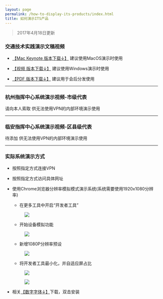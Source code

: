 ```yaml
---
layout: page
permalink: /how-to-display-its-products/index.html
title: 如何演示ITS产品
---
```


> 2017年4月18日更新

### 交通技术实践演示文稿视频

+ [【Mac Keynote 版本下载↓】](https://pan.baidu.com/s/1hsbv6zM) 建议使用MacOS演示时使用

+ [【视频 版本下载↓】](https://pan.baidu.com/s/1o8oG61s) 建议使用Windows演示时使用

+ [【PDF 版本下载↓】](https://pan.baidu.com/s/1eScf83K) 建议用于会后分发使用

----

### 杭州指挥中心系统演示视频-市级代表

请向本人索取 供无法使用VPN的内部环境演示使用

----

### 临安指挥中心系统演示视频-区县级代表

待添加 供无法使用VPN的内部环境演示使用

----

### 实际系统演示方式

+ 按照指定方式连接VPN

+ 按照指定方式访问具体网址

+ 使用Chrome浏览器分辨率模拟模式演示系统(系统需要使用1920x1080分辨率)

    + 在更多工具中开启“开发者工具”
    
    <figure>
      <img src="http://xumeng-me.oss-cn-hangzhou.aliyuncs.com/%E5%88%86%E8%BE%A8%E7%8E%87%E6%A8%A1%E6%8B%9F-step01.png">
    </figure>
    
    + 开始设备模拟功能
    
    <figure>
          <img src="http://xumeng-me.oss-cn-hangzhou.aliyuncs.com/%E5%88%86%E8%BE%A8%E7%8E%87%E6%A8%A1%E6%8B%9F-step02.png">
        </figure>
    
    + 新增1080P分辨率预设
    
    <figure>
          <img src="http://xumeng-me.oss-cn-hangzhou.aliyuncs.com/%E5%88%86%E8%BE%A8%E7%8E%87%E6%A8%A1%E6%8B%9F-step03.png">
    </figure>
    
    + 将开发者工具最小化，并自适应屏占比
    
    <figure>
          <img src="http://xumeng-me.oss-cn-hangzhou.aliyuncs.com%E5%88%86%E8%BE%A8%E7%8E%87%E6%A8%A1%E6%8B%9F-step05.png">
    </figure>
        
    <figure>
          <img src="http://xumeng-me.oss-cn-hangzhou.aliyuncs.com/%E5%88%86%E8%BE%A8%E7%8E%87%E6%A8%A1%E6%8B%9F-step06.png">
    </figure>

+ 相关[【数字字体↓】](https://pan.baidu.com/s/1i6HT1Pz)下载，双击安装
